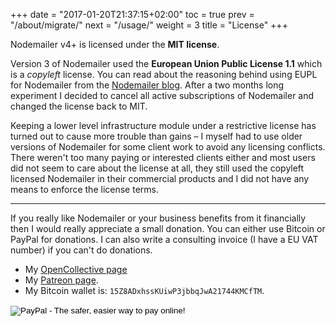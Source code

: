 +++
date = "2017-01-20T21:37:15+02:00"
toc = true
prev = "/about/migrate/"
next = "/usage/"
weight = 3
title = "License"
+++

Nodemailer v4+ is licensed under the **MIT license**.

Version 3 of Nodemailer used the **European Union Public License 1.1** which is a _copyleft_ license. You can read about the reasoning behind using EUPL for Nodemailer from the [Nodemailer blog](https://blog.nodemailer.com/2017/02/02/nodemailer-v3-0-0/). After a two months long experiment I decided to cancel all active subscriptions of Nodemailer and changed the license back to MIT.

Keeping a lower level infrastructure module under a restrictive license has turned out to cause more trouble than gains – I myself had to use older versions of Nodemailer for some client work to avoid any licensing conflicts. There weren't too many paying or interested clients either and most users did not seem to care about the license at all, they still used the copyleft licensed Nodemailer in their commercial products and I did not have any means to enforce the license terms.

---

If you really like Nodemailer or your business benefits from it financially then I would really appreciate a small donation. You can either use Bitcoin or PayPal for donations. I can also write a consulting invoice (I have a EU VAT number) if you can't do donations.

* My [OpenCollective page](https://opencollective.com/nodemailer)
* My [Patreon page](https://www.patreon.com/andrisreinman).
* My Bitcoin wallet is: `15Z8ADxhssKUiwP3jbbqJwA21744KMCfTM`.

<form action="https://www.paypal.com/cgi-bin/webscr" method="post" target="_top">
<input type="hidden" name="cmd" value="_s-xclick">
<input type="hidden" name="hosted_button_id" value="DB26KWR2BQX5W">
<input type="image" src="https://www.paypalobjects.com/en_US/i/btn/btn_donate_SM.gif" border="0" name="submit" alt="PayPal - The safer, easier way to pay online!">
<img alt="" border="0" src="https://www.paypalobjects.com/en_US/i/scr/pixel.gif" width="1" height="1">
</form>
